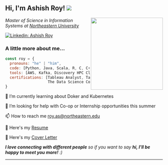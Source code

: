 <h2> Hi, I'm Ashish Roy! <img src="https://giphy.com/embed/OGyTuH0fp3pmEjoide"></h2> 
<img align='right' src="https://media.giphy.com/media/qX8pJY8ejpVtD8BNoP/giphy.gif" width="230">
<p><em>Master of Science in Information Systems at <a href="https://www.northeastern.edu">Northeastern University</a>
</em></p>

[![Linkedin: Ashish Roy](https://img.shields.io/badge/-ashishroy-blue?style=flat-square&logo=Linkedin&logoColor=white&link=https://www.linkedin.com/in/roy-ashish)](https://www.linkedin.com/in/roy-ashish)


### A little more about me...


```javascript
const roy = {
  pronouns: "he" | "him",
  code: [Python, Java, Scala, R, C, C++, SQL, T-SQL, MongoDB, Spark],
  tools: [AWS, Kafka, Discovery HPC Cluster, Anaconda, Tableau, PowerBI, MS Office, NetBeans, IntelliJ],
  certifications: [Tableau Analyst, Tableau Data Scientist, Statistics for Data Science and Business Analysis - Udemy,
                   The Data Science Course 2020 - Udemy]
}
```
🌱 I’m currently learning about Doker and Kubernetes

🤝 I’m looking for help with Co-op or Internship opportunities this summer

📫 How to reach me roy.as@northeastern.edu

📄 Here's my <a href="https://drive.google.com/file/d/1qrIj5P-Ap5-5MS4ytNjat_sMdzl_bymj/view?usp=sharing">Resume</a>

📩 Here's my <a href="https://drive.google.com/file/d/1MqeacFQQng_lKyZXmH-k14-WQSVekjQ9/view?usp=sharing">Cover Letter</a>



<em><b>I love connecting with different people</b> so if you want to say <b>hi, I'll be happy to meet you more!</b> :)</em>



---

<!---
royashishneu/royashishneu is a ✨ special ✨ repository because its `README.md` (this file) appears on your GitHub profile.
You can click the Preview link to take a look at your changes.
--->
